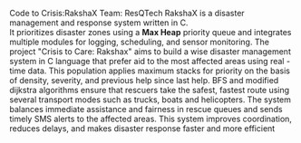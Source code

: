 Code to Crisis:RakshaX
Team: ResQTech
RakshaX is a disaster management and response system written in C.  
It prioritizes disaster zones using a **Max Heap** priority queue and integrates multiple modules for logging, scheduling, and sensor monitoring. 
The project "Crisis to Care: Rakshax" aims to build a wise disaster management system in C language that prefer aid to the most affected areas using real -time data. 
This population applies maximum stacks for priority on the basis of density, severity, and previous help since last help. 
BFS and modified dijkstra algorithms ensure that rescuers take the safest, fastest route using several transport modes such as trucks, boats and helicopters.
The system balances immediate assistance and fairness in rescue queues and sends timely SMS alerts to the affected areas.
This system improves coordination, reduces delays, and makes disaster response faster and more efficient

